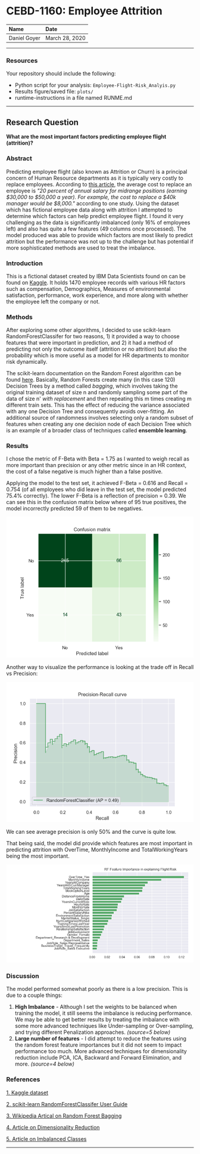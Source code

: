 # CEBD-1160: Employee Attrition

| Name | Date |
|:-------|:---------------|
|Daniel Goyer|March 28, 2020|

-----

### Resources
Your repository should include the following:

- Python script for your analysis: `Employee-Flight-Risk_Analyis.py`
- Results figure/saved file: `plots/`
- runtime-instructions in a file named RUNME.md
-----

## Research Question

<b>What are the most important factors predicting employee flight (attrition)?</b>

### Abstract

Predicting employee flight (also known as Attrition or Churn) is a principal concern of Human 
Resource departments as it is typically very costly to replace employees. According to 
[this article](https://www.peoplekeep.com/blog/bid/312123/employee-retention-the-real-cost-of-losing-an-employee), 
the average cost to replace an employee is <i>"20 percent of annual salary for midrange positions 
(earning $30,000 to $50,000 a year). For example, the cost to replace a $40k manager would be 
$8,000."</i> according to one study. Using the dataset which has fictional employee data along with 
attrition I attempted to determine which factors can help predict employee flight. I found it very 
challenging as the data is significantly imbalanced (only 16% of employees left) and also has quite
a few features (49 columns once processed). The model produced was able to provide which factors are
 most likely to predict attrition but the performance was not up to the challenge but has potential 
 if more sophisticated methods are used to treat the imbalance.

### Introduction

This is a fictional dataset created by IBM Data Scientists found on can be found on 
[Kaggle](https://www.kaggle.com/pavansubhasht/ibm-hr-analytics-attrition-dataset). 
It holds 1470 employee records with various HR factors such as compensation, Demographics, 
Measures of environmental satisfaction, performance, work experience, and more along with whether 
the employee left the company or not.

### Methods

After exploring some other algorithms, I decided to use scikit-learn RandomForestClassifer for two
reasons, 1) it provided a way to choose features that were important in prediction, and 2) it had a 
method of predicting not only the outcome itself (attrition or no attrition) but also the 
probability which is more useful as a model for HR departments to monitor risk dynamically.

The scikit-learn documentation on the Random Forest algorithm can be found
[here](https://scikit-learn.org/stable/modules/ensemble.html#random-forests).
Basically, Random Forests create many (in this case 120) Decision Trees by a method called 
*bagging*, which involves taking the original training dataset of size n and randomly sampling 
some part of the data of size n' *with replacement* and then repeating this m times creating 
m different train sets. This has the effect of reducing the variance associated with any one 
Decision Tree and consequently avoids over-fitting. An additional source of randomness involves 
selecting only a random subset of features when creating any one decision node of each Decision Tree
 which is an example of a broader class of techniques called **ensemble learning**.

### Results
I chose the metric of F-Beta with Beta = 1.75 as I wanted to weigh recall as more important than 
precision or any other metric since in an HR context, the cost of a false negative is much higher 
than a false positive.

Applying the model to the test set, it achieved F-Beta = 0.616 and Recall = 0.754 (of all employees 
who did leave in the test set, the model predicted 75.4% correctly). The lower F-Beta is a 
reflection of precision = 0.39. We can see this in the confusion matrix below where of 95 true 
positives, the model incorrectly predicted 59 of them to be negatives.

![Confusion Matrix](./plots/ConfusionMatrix.png)

Another way to visualize the performance is looking at the trade off in Recall vs Precision:

![Precision-Recall_curve](./plots/Precision-Recall_curve.png)

We can see average precision is only 50% and the curve is quite low.

That being said, the model did provide which features are most important in predicting attrition 
with OverTime, MonthlyIncome and TotalWorkingYears being the most important.

![Feature Importance](./plots/RF_FeatureRank.png)

### Discussion
The model performed somewhat poorly as there is a low precision. This is due to a couple things:

1. **High Imbalance** - Although I set the weights to be balanced when training the model, it still 
seems the imbalance is reducing performance. We may be able to get better results by treating the 
imbalance with some more advanced techniques like Under-sampling or Over-sampling, and trying 
different Penalization approaches. *(source=5 below)*
2. **Large number of features** - I did attempt to reduce the features using the random forest 
feature importances but it did not seem to impact performance too much. More advanced techniques 
for dimensionality reduction include PCA, ICA, Backward and Forward Elimination, and more. 
*(source=4 below)*

### References
[1. Kaggle dataset](https://www.kaggle.com/pavansubhasht/ibm-hr-analytics-attrition-dataset)

[2. scikit-learn RandomForestClassifer User Guide](https://scikit-learn.org/stable/modules/ensemble.html#random-forests)

[3. Wikipedia Artical on Random Forest Bagging](https://en.wikipedia.org/wiki/Random_forest#Bagging)

[4. Article on Dimensionality Reduction](https://www.analyticsvidhya.com/blog/2018/08/dimensionality-reduction-techniques-python/)

[5. Article on Imbalanced Classes](https://machinelearningmastery.com/tactics-to-combat-imbalanced-classes-in-your-machine-learning-dataset/)

-------
